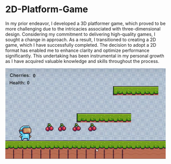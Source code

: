 # 2D-Platform-Game
In my prior endeavor, I developed a 3D platformer game, which proved to be more challenging due to the intricacies associated with three-dimensional design. Considering my commitment to delivering high-quality games, I sought a change in approach. As a result, I transitioned to creating a 2D game, which I have successfully completed. The decision to adopt a 2D format has enabled me to enhance clarity and optimize performance significantly. This undertaking has been instrumental in my personal growth as I have acquired valuable knowledge and skills throughout the process.

![img1](https://github.com/PowerFish1/2D-Platform-Game/blob/main/md-images/2d-p%20img-1.png)
